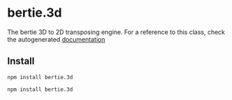 # bertie.3d
The bertie 3D to 2D transposing engine. For a reference to this class, check the autogenerated [documentation](https://www.pauliclark.co.uk/vendor/bertie-3d/bertie.3d/doc/bertie.threed.html)

## Install
```
npm install bertie.3d
```


```
npm install bertie.3d
```